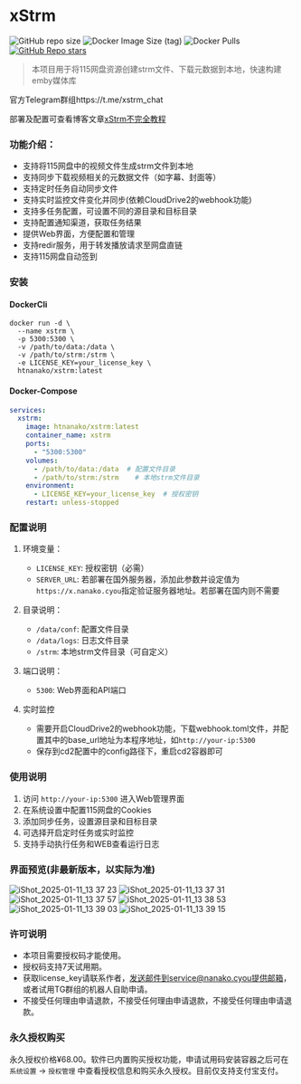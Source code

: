 # xStrm

![GitHub repo size](https://img.shields.io/github/repo-size/htnanako/xStrm)
![Docker Image Size (tag)](https://img.shields.io/docker/image-size/htnanako/xstrm/latest)
![Docker Pulls](https://img.shields.io/docker/pulls/htnanako/xstrm)
[![GitHub Repo stars](https://img.shields.io/github/stars/htnanako/xStrm?style=social)](https://github.com/htnanako/xStrm/stargazers)

> 本项目用于将115网盘资源创建strm文件、下载元数据到本地，快速构建emby媒体库
>
官方Telegram群组https://t.me/xstrm_chat

部署及配置可查看博客文章[xStrm不完全教程](https://blog.nanako.vip/?p=226)

### 功能介绍：
- 支持将115网盘中的视频文件生成strm文件到本地
- 支持同步下载视频相关的元数据文件（如字幕、封面等）
- 支持定时任务自动同步文件
- 支持实时监控文件变化并同步(依赖CloudDrive2的webhook功能)
- 支持多任务配置，可设置不同的源目录和目标目录
- 支持配置通知渠道，获取任务结果
- 提供Web界面，方便配置和管理
- 支持redir服务，用于转发播放请求至网盘直链
- 支持115网盘自动签到

### 安装
#### DockerCli
```shell
docker run -d \
  --name xstrm \
  -p 5300:5300 \
  -v /path/to/data:/data \
  -v /path/to/strm:/strm \
  -e LICENSE_KEY=your_license_key \
  htnanako/xstrm:latest
```

#### Docker-Compose
```yaml
services:
  xstrm:
    image: htnanako/xstrm:latest
    container_name: xstrm
    ports:
      - "5300:5300"
    volumes:
      - /path/to/data:/data  # 配置文件目录
      - /path/to/strm:/strm    # 本地strm文件目录
    environment:
      - LICENSE_KEY=your_license_key  # 授权密钥
    restart: unless-stopped
```

### 配置说明
1. 环境变量：
   - `LICENSE_KEY`: 授权密钥（必需）
   - `SERVER_URL`: 若部署在国外服务器，添加此参数并设定值为`https://x.nanako.cyou`指定验证服务器地址。若部署在国内则不需要

2. 目录说明：
   - `/data/conf`: 配置文件目录
   - `/data/logs`: 日志文件目录
   - `/strm`: 本地strm文件目录（可自定义）

3. 端口说明：
   - `5300`: Web界面和API端口

4. 实时监控
    - 需要开启CloudDrive2的webhook功能，下载webhook.toml文件，并配置其中的base_url地址为本程序地址，如`http://your-ip:5300`
    - 保存到cd2配置中的config路径下，重启cd2容器即可

### 使用说明
1. 访问 `http://your-ip:5300` 进入Web管理界面
2. 在系统设置中配置115网盘的Cookies
3. 添加同步任务，设置源目录和目标目录
4. 可选择开启定时任务或实时监控
5. 支持手动执行任务和WEB查看运行日志

### 界面预览(非最新版本，以实际为准)

![iShot_2025-01-11_13 37 23](https://github.com/user-attachments/assets/155ab4d9-4492-42af-ac00-bf262beb8db8)
![iShot_2025-01-11_13 37 31](https://github.com/user-attachments/assets/db0d44ac-ae0e-45ca-b030-05e1a4995c04)
![iShot_2025-01-11_13 37 57](https://github.com/user-attachments/assets/bbf474da-2907-46b1-818d-cbdc8c88fe3f)
![iShot_2025-01-11_13 38 53](https://github.com/user-attachments/assets/a68ac41d-175b-4466-b172-be3430829fb0)
![iShot_2025-01-11_13 39 03](https://github.com/user-attachments/assets/de1db0b9-4fa3-4612-93c5-26377d487cb6)
![iShot_2025-01-11_13 39 15](https://github.com/user-attachments/assets/49d70850-170e-41a5-9ec8-addc3ab53bbb)



### 许可说明
- 本项目需要授权码才能使用。
- 授权码支持7天试用期。
- 获取license_key请联系作者，发送邮件到service@nanako.cyou提供邮箱，或者试用TG群组的机器人自助申请。
- 不接受任何理由申请退款，不接受任何理由申请退款，不接受任何理由申请退款。

### 永久授权购买
永久授权价格¥68.00。软件已内置购买授权功能，申请试用码安装容器之后可在 `系统设置` -> `授权管理` 中查看授权信息和购买永久授权。目前仅支持支付宝支付。

